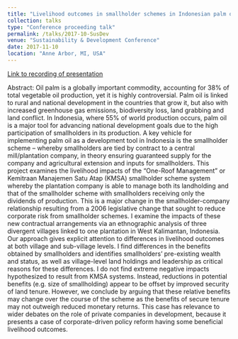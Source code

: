 ```yaml
---
title: "Livelihood outcomes in smallholder schemes in Indonesian palm oil: An examination of recent policy reforms"
collection: talks
type: "Conference proceeding talk"
permalink: /talks/2017-10-SusDev
venue: "Sustainability & Development Conference"
date: 2017-11-10
location: "Anne Arbor, MI, USA"
---
```


[Link to recording of presentation](https://drive.google.com/file/d/1kvAqVoHDXHp8Xvn2IjlTd3r39fBn2wGr/view)

Abstract: Oil palm is a globally important commodity, accounting for 38% of total vegetable oil production, yet it is highly controversial. Palm oil is linked to rural and national development in the countries that grow it, but also with increased greenhouse gas emissions, biodiversity loss, land grabbing and land conflict. In Indonesia, where 55% of world production occurs, palm oil is a major tool for advancing national development goals due to the high participation of smallholders in its production. A key vehicle for implementing palm oil as a development tool in Indonesia is the smallholder scheme – whereby smallholders are tied by contract to a central mill/plantation company, in theory ensuring guaranteed supply for the company and agricultural extension and inputs for smallholders. This project examines the livelihood impacts of the “One-Roof Management” or Kemitraan Manajemen Satu Atap (KMSA) smallholder scheme system whereby the plantation company is able to manage both its landholding and that of the smallholder scheme with smallholders receiving only the dividends of production. This is a major change in the smallholder-company relationship resulting from a 2006 legislative change that sought to reduce corporate risk from smallholder schemes. I examine the impacts of these new contractual arrangements via an ethnographic analysis of three divergent villages linked to one plantation in West Kalimantan, Indonesia. Our approach gives explicit attention to differences in livelihood outcomes at both village and sub-village levels. I find differences in the benefits obtained by smallholders and identifies smallholders’ pre-existing wealth and status, as well as village-level land holdings and leadership as critical reasons for these differences. I do not find extreme negative impacts hypothesized to result from KMSA systems. Instead, reductions in potential benefits (e.g. size of smallholding) appear to be offset by improved security of land tenure. However, we conclude by arguing that these relative benefits may change over the course of the scheme as the benefits of secure tenure may not outweigh reduced monetary returns. This case has relevance to wider debates on the role of private companies in development, because it presents a case of corporate-driven policy reform having some beneficial livelihood outcomes.

